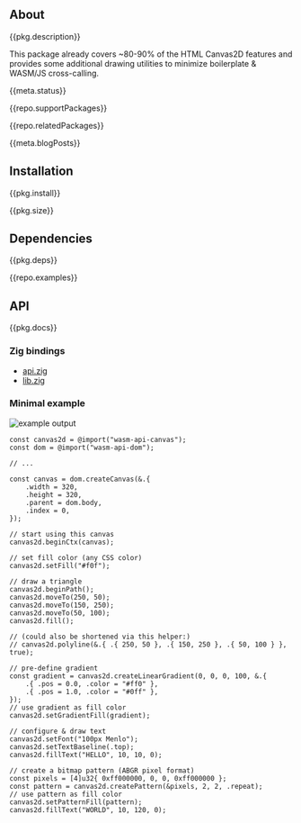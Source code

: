 <!-- include ../../assets/tpl/header.md -->

<!-- toc -->

## About

{{pkg.description}}

This package already covers ~80-90% of the HTML Canvas2D features and provides
some additional drawing utilities to minimize boilerplate & WASM/JS cross-calling.

{{meta.status}}

{{repo.supportPackages}}

{{repo.relatedPackages}}

{{meta.blogPosts}}

## Installation

{{pkg.install}}

{{pkg.size}}

## Dependencies

{{pkg.deps}}

{{repo.examples}}

## API

{{pkg.docs}}

### Zig bindings

- [api.zig](https://github.com/thi-ng/umbrella/blob/feature/wasm-api-canvas/packages/wasm-api-canvas/zig/api.zig)
- [lib.zig](https://github.com/thi-ng/umbrella/blob/feature/wasm-api-canvas/packages/wasm-api-canvas/zig/lib.zig)

### Minimal example

![example output](https://raw.githubusercontent.com/thi-ng/umbrella/develop/assets/wasm-api-canvas/readme.png)

```zig
const canvas2d = @import("wasm-api-canvas");
const dom = @import("wasm-api-dom");

// ...

const canvas = dom.createCanvas(&.{
    .width = 320,
    .height = 320,
    .parent = dom.body,
    .index = 0,
});

// start using this canvas
canvas2d.beginCtx(canvas);

// set fill color (any CSS color)
canvas2d.setFill("#f0f");

// draw a triangle
canvas2d.beginPath();
canvas2d.moveTo(250, 50);
canvas2d.moveTo(150, 250);
canvas2d.moveTo(50, 100);
canvas2d.fill();

// (could also be shortened via this helper:)
// canvas2d.polyline(&.{ .{ 250, 50 }, .{ 150, 250 }, .{ 50, 100 } }, true);

// pre-define gradient
const gradient = canvas2d.createLinearGradient(0, 0, 0, 100, &.{
    .{ .pos = 0.0, .color = "#ff0" },
    .{ .pos = 1.0, .color = "#0ff" },
});
// use gradient as fill color
canvas2d.setGradientFill(gradient);

// configure & draw text
canvas2d.setFont("100px Menlo");
canvas2d.setTextBaseline(.top);
canvas2d.fillText("HELLO", 10, 10, 0);

// create a bitmap pattern (ABGR pixel format)
const pixels = [4]u32{ 0xff000000, 0, 0, 0xff000000 };
const pattern = canvas2d.createPattern(&pixels, 2, 2, .repeat);
// use pattern as fill color
canvas2d.setPatternFill(pattern);
canvas2d.fillText("WORLD", 10, 120, 0);
```

<!-- include ../../assets/tpl/footer.md -->
